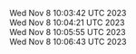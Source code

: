 Wed Nov  8 10:03:42 UTC 2023 <br/>
Wed Nov  8 10:04:21 UTC 2023 <br/>
Wed Nov  8 10:05:55 UTC 2023 <br/>
Wed Nov  8 10:06:43 UTC 2023 <br/>
